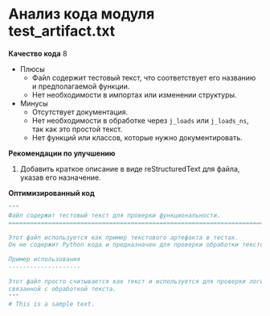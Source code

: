 # Анализ кода модуля test_artifact.txt

**Качество кода**
8
- Плюсы
    - Файл содержит тестовый текст, что соответствует его названию и предполагаемой функции.
    - Нет необходимости в импортах или изменении структуры.
- Минусы
    - Отсутствует документация.
    - Нет необходимости в обработке через `j_loads` или `j_loads_ns`, так как это простой текст.
    - Нет функций или классов, которые нужно документировать.

**Рекомендации по улучшению**

1.  Добавить краткое описание в виде reStructuredText для файла, указав его назначение.

**Оптимизированный код**

```python
"""
Файл содержит тестовый текст для проверки функциональности.
=========================================================================================

Этот файл используется как пример текстового артефакта в тестах.
Он не содержит Python кода и предназначен для проверки обработки текстовых данных.

Пример использования
--------------------

Этот файл просто считывается как текст и используется для проверки логики,
связанной с обработкой текста.
"""
# This is a sample text.
```